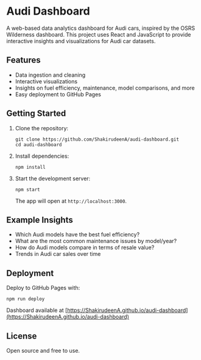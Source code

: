 # Audi Dashboard

A web-based data analytics dashboard for Audi cars, inspired by the OSRS Wilderness dashboard. This project uses React and JavaScript to provide interactive insights and visualizations for Audi car datasets.

## Features
- Data ingestion and cleaning
- Interactive visualizations
- Insights on fuel efficiency, maintenance, model comparisons, and more
- Easy deployment to GitHub Pages

## Getting Started
1. Clone the repository:
   ```
   git clone https://github.com/ShakirudeenA/audi-dashboard.git
   cd audi-dashboard
   ```
2. Install dependencies:
   ```
   npm install
   ```
3. Start the development server:
   ```
   npm start
   ```
   The app will open at `http://localhost:3000`.

## Example Insights
- Which Audi models have the best fuel efficiency?
- What are the most common maintenance issues by model/year?
- How do Audi models compare in terms of resale value?
- Trends in Audi car sales over time

## Deployment
Deploy to GitHub Pages with:
```
npm run deploy
```
Dashboard available at [https://ShakirudeenA.github.io/audi-dashboard](https://ShakirudeenA.github.io/audi-dashboard)

## License
Open source and free to use.
